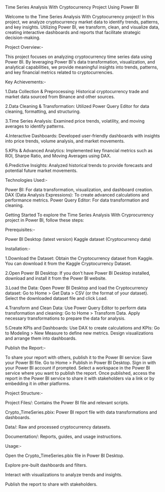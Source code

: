 
Time Series Analysis With Cryptocurrency Project Using Power BI

Welcome to the Time Series Analysis With Cryptocurrency project! In this project, we analyze cryptocurrency market data to identify trends, patterns, and key insights. Utilizing Power BI, we transform, clean, and visualize data, creating interactive dashboards and reports that facilitate strategic decision-making.

Project Overview:-

This project focuses on analyzing cryptocurrency time series data using Power BI. By leveraging Power BI's data transformation, visualization, and analytical capabilities, we provide meaningful insights into trends, patterns, and key financial metrics related to cryptocurrencies.

Key Achievements:-

1.Data Collection & Preprocessing: Historical cryptocurrency trade and market data sourced from Binance and other sources.

2.Data Cleaning & Transformation: Utilized Power Query Editor for data cleaning, formatting, and structuring.

3.Time Series Analysis: Examined price trends, volatility, and moving averages to identify patterns.

4.Interactive Dashboards: Developed user-friendly dashboards with insights into price trends, volume analysis, and market movements.

5.KPIs & Advanced Analytics: Implemented key financial metrics such as ROI, Sharpe Ratio, and Moving Averages using DAX.

6.Predictive Insights: Analyzed historical trends to provide forecasts and potential future market movements.

Technologies Used:-

Power BI: For data transformation, visualization, and dashboard creation.
DAX (Data Analysis Expressions): To create advanced calculations and performance metrics.
Power Query Editor: For data transformation and cleaning.


Getting Started
To explore the Time Series Analysis With Cryprocurrency project in Power BI, follow these steps:

Prerequisites:-

Power BI Desktop (latest version)
Kaggle dataset (Cryptocurrency data)


Installation:-

1.Download the Dataset: Obtain the Cryptocurrency dataset from Kaggle. You can download it from the Kaggle Cryptocurrency Dataset.

2.Open Power BI Desktop: If you don’t have Power BI Desktop installed, download and install it from the Power BI website.

3.Load the Data: Open Power BI Desktop and load the Cryptocurrency dataset:
Go to Home > Get Data > CSV (or the format of your dataset).
Select the downloaded dataset file and click Load.

4.Transform and Clean Data: Use Power Query Editor to perform data transformation and cleaning:
Go to Home > Transform Data.
Apply necessary transformations to prepare the data for analysis.

5.Create KPIs and Dashboards: Use DAX to create calculations and KPIs:
Go to Modeling > New Measure to define new metrics.
Design visualizations and arrange them into dashboards.

Publish the Report:-

To share your report with others, publish it to the Power BI service:
Save your Power BI file.
Go to Home > Publish in Power BI Desktop.
Sign in with your Power BI account if prompted.
Select a workspace in the Power BI service where you want to publish the report.
Once published, access the report in the Power BI service to share it with stakeholders via a link or by embedding it in other platforms.

Project Structure:-

Project Files/: Contains the Power BI file and relevant scripts.

Crypto_TimeSeries.pbix: Power BI report file with data transformations and dashboards.

Data/: Raw and processed cryptocurrency datasets.

Documentation/: Reports, guides, and usage instructions.

Usage:-

Open the Crypto_TimeSeries.pbix file in Power BI Desktop.

Explore pre-built dashboards and filters.

Interact with visualizations to analyze trends and insights.

Publish the report to share with stakeholders.
